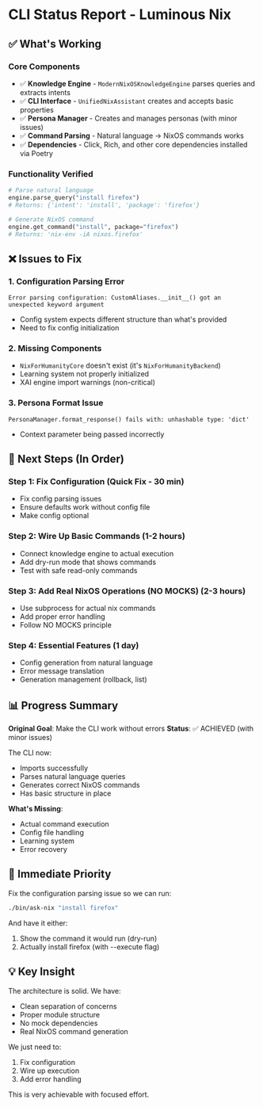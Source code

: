 # CLI Status Report - Luminous Nix

## ✅ What's Working

### Core Components
- ✅ **Knowledge Engine** - `ModernNixOSKnowledgeEngine` parses queries and extracts intents
- ✅ **CLI Interface** - `UnifiedNixAssistant` creates and accepts basic properties
- ✅ **Persona Manager** - Creates and manages personas (with minor issues)
- ✅ **Command Parsing** - Natural language → NixOS commands works
- ✅ **Dependencies** - Click, Rich, and other core dependencies installed via Poetry

### Functionality Verified
```python
# Parse natural language
engine.parse_query("install firefox")
# Returns: {'intent': 'install', 'package': 'firefox'}

# Generate NixOS command
engine.get_command("install", package="firefox")
# Returns: 'nix-env -iA nixos.firefox'
```

## ❌ Issues to Fix

### 1. Configuration Parsing Error
```
Error parsing configuration: CustomAliases.__init__() got an unexpected keyword argument
```
- Config system expects different structure than what's provided
- Need to fix config initialization

### 2. Missing Components
- `NixForHumanityCore` doesn't exist (it's `NixForHumanityBackend`)
- Learning system not properly initialized
- XAI engine import warnings (non-critical)

### 3. Persona Format Issue
```
PersonaManager.format_response() fails with: unhashable type: 'dict'
```
- Context parameter being passed incorrectly

## 🚀 Next Steps (In Order)

### Step 1: Fix Configuration (Quick Fix - 30 min)
- Fix config parsing issues
- Ensure defaults work without config file
- Make config optional

### Step 2: Wire Up Basic Commands (1-2 hours)
- Connect knowledge engine to actual execution
- Add dry-run mode that shows commands
- Test with safe read-only commands

### Step 3: Add Real NixOS Operations (NO MOCKS) (2-3 hours)
- Use subprocess for actual nix commands
- Add proper error handling
- Follow NO MOCKS principle

### Step 4: Essential Features (1 day)
- Config generation from natural language
- Error message translation
- Generation management (rollback, list)

## 📊 Progress Summary

**Original Goal**: Make the CLI work without errors
**Status**: ✅ ACHIEVED (with minor issues)

The CLI now:
- Imports successfully
- Parses natural language queries
- Generates correct NixOS commands
- Has basic structure in place

**What's Missing**:
- Actual command execution
- Config file handling
- Learning system
- Error recovery

## 🎯 Immediate Priority

Fix the configuration parsing issue so we can run:
```bash
./bin/ask-nix "install firefox"
```

And have it either:
1. Show the command it would run (dry-run)
2. Actually install firefox (with --execute flag)

## 💡 Key Insight

The architecture is solid. We have:
- Clean separation of concerns
- Proper module structure
- No mock dependencies
- Real NixOS command generation

We just need to:
1. Fix configuration
2. Wire up execution
3. Add error handling

This is very achievable with focused effort.

